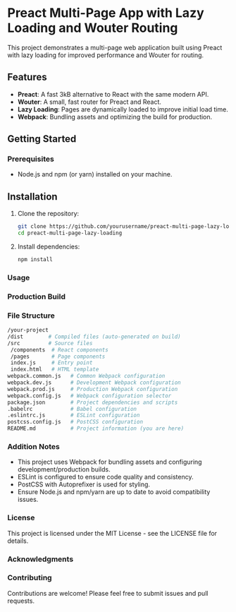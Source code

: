 # Preact Multi-Page App with Lazy Loading and Wouter Routing

This project demonstrates a multi-page web application built using Preact with lazy loading for improved performance and Wouter for routing.

## Features

- **Preact**: A fast 3kB alternative to React with the same modern API.
- **Wouter**: A small, fast router for Preact and React.
- **Lazy Loading**: Pages are dynamically loaded to improve initial load time.
- **Webpack**: Bundling assets and optimizing the build for production.

## Getting Started

### Prerequisites

- Node.js and npm (or yarn) installed on your machine.

## Installation

1. Clone the repository:

   ```bash
   git clone https://github.com/yourusername/preact-multi-page-lazy-loading.git
   cd preact-multi-page-lazy-loading
2. Install dependencies:

   ```bash
   npm install

### Usage
### Production Build
### File Structure

   ```bash
/your-project
  /dist        # Compiled files (auto-generated on build)
  /src         # Source files
    /components  # React components
    /pages       # Page components
    index.js     # Entry point
    index.html   # HTML template
  webpack.common.js   # Common Webpack configuration
  webpack.dev.js      # Development Webpack configuration
  webpack.prod.js     # Production Webpack configuration
  webpack.config.js   # Webpack configuration selector
  package.json        # Project dependencies and scripts
  .babelrc            # Babel configuration
  .eslintrc.js        # ESLint configuration
  postcss.config.js   # PostCSS configuration
  README.md           # Project information (you are here)
  ```
### Addition Notes

- This project uses Webpack for bundling assets and configuring development/production builds.
- ESLint is configured to ensure code quality and consistency.
- PostCSS with Autoprefixer is used for styling.
- Ensure Node.js and npm/yarn are up to date to avoid compatibility issues.
### License
This project is licensed under the MIT License - see the LICENSE file for details.
### Acknowledgments
### Contributing
Contributions are welcome! Please feel free to submit issues and pull requests.


